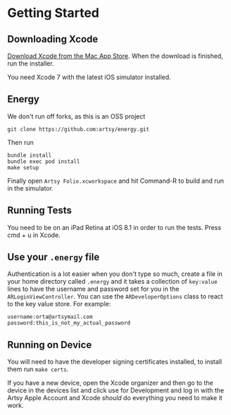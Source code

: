 Getting Started
================

Downloading Xcode
----------------
[Download Xcode from the Mac App Store](http://itunes.apple.com/us/app/xcode/id448457090?mt=12).  When the download is finished, run the installer.

You need Xcode 7 with the latest iOS simulator installed.

Energy
---------------
We don't run off forks, as this is an OSS project

    git clone https://github.com:artsy/energy.git

Then run

    bundle install
    bundle exec pod install
    make setup

Finally open `Artsy Folio.xcworkspace` and hit Command-R to build and run in the simulator.

Running Tests
---------------
You need to be on an iPad Retina at iOS 8.1 in order to run the tests. Press cmd + u in Xcode.


Use your `.energy` file
-----------------------

Authentication is a lot easier when you don't type so much, create a file in your home directory called `.energy` and it takes a collection of `key:value` lines to have the username and password set for you in the `ARLoginViewController`.  You can use the `ARDeveloperOptions` class to react to the key value store. For example:


    username:orta@artsymail.com
    password:this_is_not_my_actual_password


Running on Device
---------------
You will need to have the developer signing certificates installed, to install them run `make certs`.

If you have a new device, open the Xcode organizer and then go to the device in the devices list and click use for Development and log in with the Artsy Apple Account and Xcode _should_ do everything you need to make it work.
